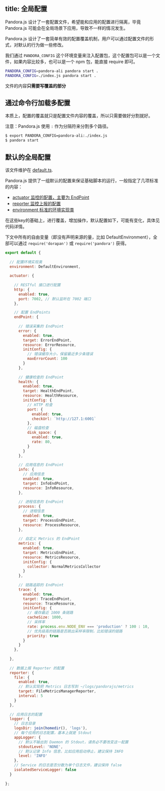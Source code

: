 title: 全局配置
---

Pandora.js 设计了一套配置文件，希望能和应用的配置进行隔离，毕竟 Pandora.js 可能会在全局场景下应用，导致不一样的情况发生。

Pandora.js 设计了一套简单有效的配置覆盖机制，用户可以通过配置文件的形式，对默认的行为做一些修改。

我们通过 `PANDORA_CONFIG` 这个环境变量来注入配置包，这个配置包可以是一个文件，如果内容比较多，也可以是一个 npm 包，能直接 require 即可。

```sh
PANDORA_CONFIG=pandora-ali pandora start .
PANDORA_CONFIG=./index.js pandora start .
```

文件的内容**只需要写覆盖的部分**

## 通过命令行加载多配置

本质上，配置的覆盖就只是配置文件内容的覆盖，所以只需要做好分割就好。

注意：Pandora.js 使用 `:` 作为分隔符来分割多个路径。

```sh
$ export PANDORA_CONFIG=pandora-ali:./index.js
$ pandora start
```


## 默认的全局配置

该文件维护在 [default.ts](https://github.com/midwayjs/pandora/blob/master/packages/pandora/src/default.ts).

Pandora.js 提供了一组默认的配置来保证基础脚本的运行，一般指定了几项标准的内容：

- [actuator 监控的配置，主要为 EndPoint](../monitor/endpoint.html)
- [reporter 监控上报的配置](../monitor/report.html)
- [environment 标准的环境实现类](../process/environment_std.html)

在这些key的基础上，进行覆盖，增加操作，默认配置如下，可能有变化，具体见代码详情。

下文中所有的自由变量（即没有声明来源的量，比如 DefaultEnvironment），全部可以通过 `require('dorapan')` 或 `require('pandora')` 获得。

```javascript
export default {
  
  // 配置环境实现类
  environment: DefaultEnvironment,
  
  actuator: {
    
    // RESTful 接口进行配置
    http: {
      enabled: true,
      port: 7002, // 默认监听在 7002 端口
    },

    // 配置 EndPoints
    endPoint: {
      
      // 错误采集的 EndPoint
      error: {
        enabled: true,
        target: ErrorEndPoint,
        resource: ErrorResource,
        initConfig: {
          // 错误缓存大小，保留最近多少条错误
          maxErrorCount: 100
        }
      },
      
      // 健康检查的 EndPoint
      health: {
        enabled: true,
        target: HealthEndPoint,
        resource: HealthResource,
        initConfig: {
          // HTTP 检查
          port: {
            enabled: true,
            checkUrl: `http://127.1:6001`
          },
          // 磁盘检查
          disk_space: {
            enabled: true,
            rate: 80,
          }
        }
      },
      
      // 应用信息的 EndPoint
      info: {
        // 应用信息
        enabled: true,
        target: InfoEndPoint,
        resource: InfoResource,
      },
      
      // 进程信息的 EndPoint
      process: {
        // 进程信息
        enabled: true,
        target: ProcessEndPoint,
        resource: ProcessResource,
      },
      
      // 自定义 Metrics 的 EndPoint
      metrics: {
        enabled: true,
        target: MetricsEndPoint,
        resource: MetricsResource,
        initConfig: {
          collector: NormalMetricsCollector
        }
      },
      
      // 链路追踪的 EndPoint
      trace: {
        enabled: true,
        target: TraceEndPoint,
        resource: TraceResource,
        initConfig: {
          // 缓存最近 1000 条链路
          cacheSize: 1000,
          // 采样率
          rate: process.env.NODE_ENV === 'production' ? 100 : 10,
          // 优先级高的链路是否跳出采样率限制，比如错误的链路
          priority: true 
        }
      }
    },
    
  },
  
  // 数据上报 Reporter 的配置
  reporter: {
    file: {
      enabled: true,
      // 默认实现把 Metrics 日志写到 ~/logs/pandorajs/metrics
      target: FileMetricsManagerReporter,
      interval: 5
    }
  },
  
  // 应用日志的配置
  logger: {
    // 日志目录
    logsDir: join(homedir(), 'logs'), 
    // 每个应用的日志配置，基本上就是 Stdout
    appLogger: { 
      // 默认不输出到 Daemon 的 Stdout，请务必不要改变这一配置
      stdoutLevel: 'NONE', 
      // 默认记录 Info 信息，比如应用启动停止，建议保持 INFO
      level: 'INFO' 
    },
    // Service 的日志是否分散为单个日志文件，建议保持 false
    isolatedServiceLogger: false 
  }
  
};

```

